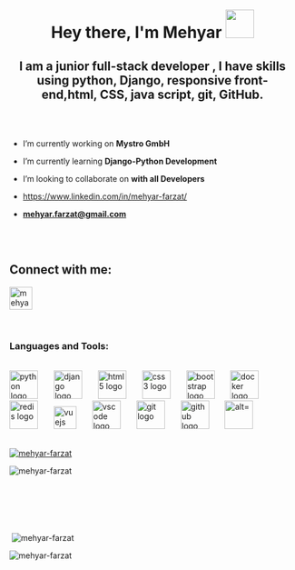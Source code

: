 


### <h1 align="center"> Hey there, I'm  Mehyar </font>  <img src="https://media.giphy.com/media/hvRJCLFzcasrR4ia7z/giphy.gif" height="50px" width="50px">


<h2 align="center">I am a junior full-stack developer , I have skills using python, Django, responsive front-end,html, CSS, java script, git, GitHub.</h2>

<br>
<br>



-  I’m currently working on **Mystro GmbH**

-  I’m currently learning **Django-Python Development**

-  I’m looking to collaborate on **with all Developers**

-  https://www.linkedin.com/in/mehyar-farzat/

-  **mehyar.farzat@gmail.com**
<br>
<br>

<h2 align="left">Connect with me:</h2>
<p align="left">
<a href="https://linkedin.com/in/mehyar-farzat" target="blank"><img align="center" src="https://raw.githubusercontent.com/rahuldkjain/github-profile-readme-generator/master/src/images/icons/Social/linked-in-alt.svg" alt="mehyar-farzat" height="40" width="40" /></a>
</p>
<br>


<h3 align="left">Languages and Tools:</h3>
<br>
<div align="left">
<img src="https://cdn.jsdelivr.net/gh/devicons/devicon/icons/python/python-original.svg" height="50" alt="python logo"  />
<img width="20" />
<img src="https://cdn.jsdelivr.net/gh/devicons/devicon/icons/django/django-plain.svg" height="50" alt="django logo"  />
<img width="20" />
<img src="https://cdn.jsdelivr.net/gh/devicons/devicon/icons/html5/html5-original.svg" height="50" alt="html5 logo"  />
<img width="20" />
<img src="https://cdn.jsdelivr.net/gh/devicons/devicon/icons/css3/css3-original.svg" height="50" alt="css3 logo"  />
<img width="20" />
<img src="https://cdn.jsdelivr.net/gh/devicons/devicon/icons/bootstrap/bootstrap-original.svg" height="50" alt="bootstrap logo"  />
<img width="20" />
<img src="https://cdn.jsdelivr.net/gh/devicons/devicon/icons/docker/docker-original.svg" height="50" alt="docker logo"  />
<img width="20" />
<img src="https://cdn.jsdelivr.net/gh/devicons/devicon/icons/redis/redis-original.svg" height="50" alt="redis logo"  />
<img width="20" />
<img src="https://cdn.jsdelivr.net/gh/devicons/devicon/icons/vuejs/vuejs-original.svg" height="40" alt="vuejs logo"  />
<img width="20" />
<img src="https://cdn.jsdelivr.net/gh/devicons/devicon/icons/vscode/vscode-original.svg" height="50" alt="vscode logo"  />
<img width="20" />
<img src="https://cdn.jsdelivr.net/gh/devicons/devicon/icons/git/git-original.svg" height="50" alt="git logo"  />
<img width="20" />
<img src="https://cdn.jsdelivr.net/gh/devicons/devicon/icons/github/github-original.svg" height="50" alt="github logo"  />
<img width="20" />
<img src="https://www.chartjs.org/media/logo-title.svg" height="50" alt="alt="https://www.chartjs.org"/>
<img width="20" />
</div>
<br>

<p align="left"> <a href="https://github.com/ryo-ma/github-profile-trophy"><img src="https://github-profile-trophy.vercel.app/?username=mehyar-farzat" alt="mehyar-farzat" /></a> </p>

<p><img align="left" src="https://github-readme-stats.vercel.app/api/top-langs?username=mehyar-farzat&show_icons=true&locale=en&layout=compact" alt="mehyar-farzat" /></p>



    


<br>
<br>
<br>
<br>
<br>
<br>

<p>&nbsp;<img align="center" src="https://github-readme-stats.vercel.app/api?username=mehyar-farzat&show_icons=true&locale=en" alt="mehyar-farzat" /></p>
<p><img align="center" src="https://github-readme-streak-stats.herokuapp.com/?user=mehyar-farzat&" alt="mehyar-farzat" /></p>
